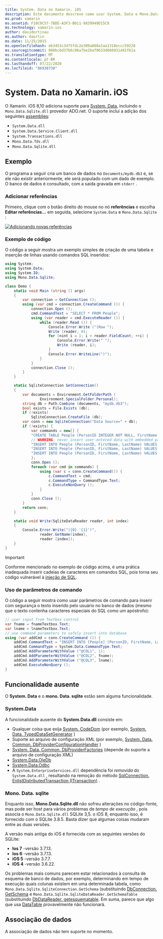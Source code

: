 ```yaml
---
title: System. Data no Xamarin. iOS
description: Este documento descreve como usar System. Data e Mono.Data.Sqlite.dll para acessar dados do SQLite em um aplicativo Xamarin. iOS.
ms.prod: xamarin
ms.assetid: F10C0C57-7BDE-A3F3-B011-9839949D15C8
ms.technology: xamarin-ios
author: davidortinau
ms.author: daortin
ms.date: 11/25/2015
ms.openlocfilehash: eb3453c3475fdc2e309a888a1aa1318eccc59228
ms.sourcegitcommit: 008bcbd37b6c96a7be2baf0633d066931d41f61a
ms.translationtype: MT
ms.contentlocale: pt-BR
ms.lasthandoff: 07/22/2020
ms.locfileid: "86938730"
---
```

# <a name="systemdata-in-xamarinios"></a>System. Data no Xamarin. iOS

O Xamarin. iOS 8,10 adiciona suporte para [System. Data](xref:System.Data), incluindo o `Mono.Data.Sqlite.dll` provedor ADO.net. O suporte inclui a adição dos seguintes [assemblies](~/cross-platform/internals/available-assemblies.md):

- `System.Data.dll`
- `System.Data.Service.Client.dll`
- `System.Transactions.dll`
- `Mono.Data.Tds.dll`
- `Mono.Data.Sqlite.dll`

<a name="Example"></a>

## <a name="example"></a>Exemplo

O programa a seguir cria um banco de dados no `Documents/mydb.db3` e, se ele não existir anteriormente, ele será populado com um dado de exemplo. O banco de dados é consultado, com a saída gravada em `stderr` .

### <a name="add-references"></a>Adicionar referências

Primeiro, clique com o botão direito do mouse no nó **referências** e escolha **Editar referências...** em seguida, selecione `System.Data` e `Mono.Data.Sqlite` :

[![Adicionando novas referências](system.data-images/edit-references-sml.png)](system.data-images/edit-references.png#lightbox)

### <a name="sample-code"></a>Exemplo de código

O código a seguir mostra um exemplo simples de criação de uma tabela e inserção de linhas usando comandos SQL inseridos:

```csharp
using System;
using System.Data;
using System.IO;
using Mono.Data.Sqlite;

class Demo {
    static void Main (string [] args)
    {
        var connection = GetConnection ();
        using (var cmd = connection.CreateCommand ()) {
            connection.Open ();
            cmd.CommandText = "SELECT * FROM People";
            using (var reader = cmd.ExecuteReader ()) {
                while (reader.Read ()) {
                    Console.Error.Write ("(Row ");
                    Write (reader, 0);
                    for (nint i = 1; i < reader.FieldCount; ++i) {
                        Console.Error.Write(" ");
                        Write (reader, i);
                    }
                    Console.Error.WriteLine(")");
                }
            }
            connection.Close ();
        }
    }

    static SqliteConnection GetConnection()
    {
        var documents = Environment.GetFolderPath (
                Environment.SpecialFolder.Personal);
        string db = Path.Combine (documents, "mydb.db3");
        bool exists = File.Exists (db);
        if (!exists)
            SqliteConnection.CreateFile (db);
        var conn = new SqliteConnection("Data Source=" + db);
        if (!exists) {
            var commands = new[] {
            "CREATE TABLE People (PersonID INTEGER NOT NULL, FirstName ntext, LastName ntext)",
            // WARNING: never insert user-entered data with embedded parameter values
            "INSERT INTO People (PersonID, FirstName, LastName) VALUES (1, 'First', 'Last')",
            "INSERT INTO People (PersonID, FirstName, LastName) VALUES (2, 'Dewey', 'Cheatem')",
            "INSERT INTO People (PersonID, FirstName, LastName) VALUES (3, 'And', 'How')",
            };
            conn.Open ();
            foreach (var cmd in commands) {
                using (var c = conn.CreateCommand()) {
                    c.CommandText = cmd;
                    c.CommandType = CommandType.Text;
                    c.ExecuteNonQuery ();
                }
            }
            conn.Close ();
        }
        return conn;
    }

    static void Write(SqliteDataReader reader, int index)
    {
        Console.Error.Write("({0} '{1}')",
                reader.GetName(index),
                reader [index]);
    }
}
```

> [!IMPORTANT]
> Conforme mencionado no exemplo de código acima, é uma prática inadequada inserir cadeias de caracteres em comandos SQL, pois torna seu código vulnerável à [injeção de SQL](https://en.wikipedia.org/wiki/SQL_injection).

### <a name="using-command-parameters"></a>Uso de parâmetros de comando

O código a seguir mostra como usar parâmetros de comando para inserir com segurança o texto inserido pelo usuário no banco de dados (mesmo que o texto contenha caracteres especiais do SQL como um apóstrofo):

```csharp
// user input from Textbox control
var fname = fnameTextbox.Text;
var lname = lnameTextbox.Text;
// use command parameters to safely insert into database
using (var addCmd = conn.CreateCommand ()) {
    addCmd.CommandText = "INSERT INTO [People] (PersonID, FirstName, LastName) VALUES (@COL1, @COL2, @COL3)";
    addCmd.CommandType = System.Data.CommandType.Text;
    addCmd.AddParameterWithValue ("@COL1", 1);
    addCmd.AddParameterWithValue ("@COL2", fname);
    addCmd.AddParameterWithValue ("@COL3", lname);
    addCmd.ExecuteNonQuery ();
}
```

<a name="Missing_Functionality"></a>

## <a name="missing-functionality"></a>Funcionalidade ausente

O **System. Data** e o **mono. Data. sqlite** estão sem alguma funcionalidade.

<a name="System.Data"></a>

### <a name="systemdata"></a>System.Data

A funcionalidade ausente do **System.Data.dll** consiste em:

- Qualquer coisa que exija [System. CodeDom](xref:System.CodeDom) (por exemplo,  [System. Data. TypedDataSetGenerator](xref:System.Data.TypedDataSetGenerator) )
- Suporte ao arquivo de configuração XML (por exemplo,  [System. Data. Common. DbProviderConfigurationHandler](xref:System.Data.Common.DbProviderConfigurationHandler) )
- [System. Data. Common. DbProviderFactories](xref:System.Data.Common.DbProviderFactories) (depende do suporte a arquivo de configuração XML)
- [System.Data.OleDb](xref:System.Data.OleDb)
- [System.Data.Odbc](xref:System.Data.Odbc)
- A `System.EnterpriseServices.dll` dependência foi *removida* do `System.Data.dll` , resultando na remoção do método [SqlConnection. EnlistDistributedTransaction (ITransaction)](xref:System.Data.SqlClient.SqlConnection.EnlistDistributedTransaction*) .

<a name="Mono.Data.Sqlite"></a>

### <a name="monodatasqlite"></a>Mono. Data. sqlite

Enquanto isso, **Mono.Data.Sqlite.dll** não sofreu alterações no código-fonte, mas pode ser host para vários problemas de *tempo de execução* , pois associa o `Mono.Data.Sqlite.dll` SQLite 3,5. o iOS 8, enquanto isso, é fornecido com o SQLite 3.8.5. Basta dizer que algumas coisas mudaram entre as duas versões.

A versão mais antiga do iOS é fornecida com as seguintes versões do SQLite:

- **Ios 7** -versão 3.7.13.
- **Ios 6** -versão 3.7.13.
- **iOS 5** -versão 3.7.7.
- **IOS 4** -versão 3.6.22.

Os problemas mais comuns parecem estar relacionados à consulta de esquema de banco de dados, por exemplo, determinando em tempo de execução quais colunas existem em uma determinada tabela, como `Mono.Data.Sqlite.SqliteConnection.GetSchema` (substituindo [DbConnection. GetSchema](xref:System.Data.Common.DbConnection.GetSchema) e `Mono.Data.Sqlite.SqliteDataReader.GetSchemaTable` (substituindo [DbDataReader. getesquematable](xref:System.Data.Common.DbDataReader.GetSchemaTable). Em suma, parece que algo que usa [DataTable](xref:System.Data.DataTable) provavelmente não funcionará.

<a name="Data_Binding"></a>

## <a name="data-binding"></a>Associação de dados

A associação de dados não tem suporte no momento.
